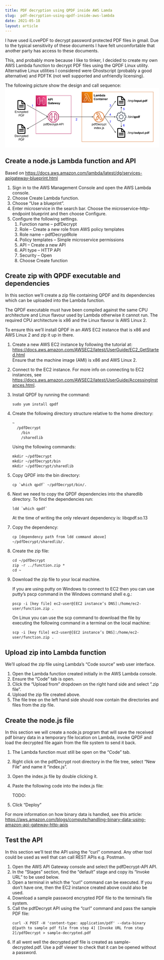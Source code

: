 ```yaml
---
title: PDF decryption using QPDF inside AWS Lamda
slug:  pdf-decryption-using-qpdf-inside-aws-lambda
date: 2021-05-18
layout: article
---
```

I have used iLovePDF to decrypt password protected PDF files in gmail. Due to the typical sensitivity of these documents I have felt uncomfortable that another party has access to these documents.

This, and probably more because I like to tinker, I decided to create my own AWS Lambda function to decrypt PDF files using the QPDF Linux utility.  Alternative Linux utilities I considered were Ghostscript (probably a good alternative) and PDFTK (not well supported and unfriendly licensing).

The following picture show the design and call sequence:
![Solution Architecture](solution-architecture.png "Solution Architecture")

## Create a node.js Lambda function and API
Based on https://docs.aws.amazon.com/lambda/latest/dg/services-apigateway-blueprint.html
1. Sign in to the AWS Management Console and open the AWS Lambda console.
2. Choose Create Lambda function.
3. Choose “Use a blueprint”.
4. Enter microservice in the search bar. Choose the microservice-http-endpoint blueprint and then choose Configure.
5. Configure the following settings.
    1. Function name – pdfDecrypt
    2. Role – Create a new role from AWS policy templates
    3. Role name – pdfDecryptRole
    4. Policy templates – Simple microservice permissions
    5. API – Create a new API
    6. API type – HTTP API
    7. Security – Open
    8. Choose Create function

## Create zip with QPDF executable and dependencies
In this section we’ll create a zip file containing QPDF and its dependencies which can be uploaded into the Lambda function.

The QPDF executable must have been compiled against the same CPU architecture and Linux flavour used by Lambda otherwise it cannot run.  The required CPU architecture is x86 and the Linux flavour is AWS Linux 2.

To ensure this we’ll install QPDF in an AWS EC2 instance that is x86 and AWS Linux 2 and zip it up in there.

1. Create a new AWS EC2 instance by following the tutorial at: https://docs.aws.amazon.com/AWSEC2/latest/UserGuide/EC2_GetStarted.html  
   Ensure that the machine image (AMI) is x86 and AWS Linux 2.
2. Connect to the EC2 instance.  For more info on connecting to EC2 instances, see https://docs.aws.amazon.com/AWSEC2/latest/UserGuide/AccessingInstances.html.
3. Install QPDF by running the command:
   ```
   sudo yum install qpdf
   ```
4. Create the following directory structure relative to the home directory:
   ```
   ~
     /pdfDecrypt
       /bin
       /sharedlib
   ```

   Using the following commands:
   ```
   mkdir ~/pdfDecrypt
   mkdir ~/pdfDecrypt/bin
   mkdir ~/pdfDecrypt/sharedlib
   ```
5. Copy QPDF into the bin directory:
   ```
   cp `which qpdf` ~/pdfDecrypt/bin/.
   ```
6. Next we need to copy the QPDF dependencies into the sharedlib directory.  To find the dependencies run:
   ```
   ldd `which qpdf`
   ```

   At the time of writing the only relevant dependency is: libqpdf.so.13
7. Copy the dependency:
   ```
   cp [dependency path from ldd command above] ~/pdfDecrypt/sharedlib/.
   ```
8. Create the zip file:
   ```
   cd ~/pdfDecrypt
   zip -r ../function.zip *
   cd ~
   ```
9. Download the zip file to your local machine.

   If you are using putty on Windows to connect to EC2 then you can use putty’s pscp command in the Windows command shell e.g.:
   ```
   pscp -i [key file] ec2-user@[EC2 instance’s DNS]:/home/ec2-user/function.zip .
   ```

   On Linux you can use the scp command to download the file by executing the following command in a terminal on the local machine:
   ```
   scp -i [key file] ec2-user@[EC2 instance’s DNS]:/home/ec2-user/function.zip .
   ```

## Upload zip into Lambda function
We’ll upload the zip file using Lambda’s “Code source” web user interface.
1. Open the Lambda function created initially in the AWS Lambda console.
2. Ensure the “Code” tab is open.
3. Click the “Upload from” dropdown on the right hand side and select “.zip file”.
4. Upload the zip file created above.
5. The file tree on the left hand side should now contain the directories and files from the zip file.

## Create the node.js file
In this section we will create a node.js program that will save the received pdf binary data in a temporary file location on Lambda, invoke QPDF and load the decrypted file again from the file system to send it back.
1. The Lambda function must still be open on the “Code” tab.
2. Right click on the pdfDecrypt root directory in the file tree, select “New File” and name it “index.js”.
3. Open the index.js file by double clicking it.
4. Paste the following code into the index.js file:

   TODO:
5. Click “Deploy”

For more information on how binary data is handled, see this article: https://aws.amazon.com/blogs/compute/handling-binary-data-using-amazon-api-gateway-http-apis

## Test the API
In this section we’ll test the API using the “curl” command.  Any other tool could be used as well that can call REST APIs e.g. Postman.
1. Open the AWS API Gateway console and select the pdfDecrypt-API API.
2. In the “Stages” section, find the “default” stage and copy its “Invoke URL” to be used below.
3. Open a terminal in which the “curl” command can be executed.  If you don’t have one, then the EC2 instance created above could also be used.
4. Download a sample password encrypted PDF file to the terminal’s file system.
5. Call the pdfDecrypt API using the “curl” command and pass the sample PDF file:
   ```
   curl -X POST -H 'content-type: application/pdf' --data-binary @[path to sample pdf file from step 4] [Invoke URL from step 2]/pdfDecrypt > sample-decrypted.pdf
   ```
6. If all went well the decrypted pdf file is created as sample-decrypted.pdf.  Use a pdf viewer to check that it can be opened without a password.
